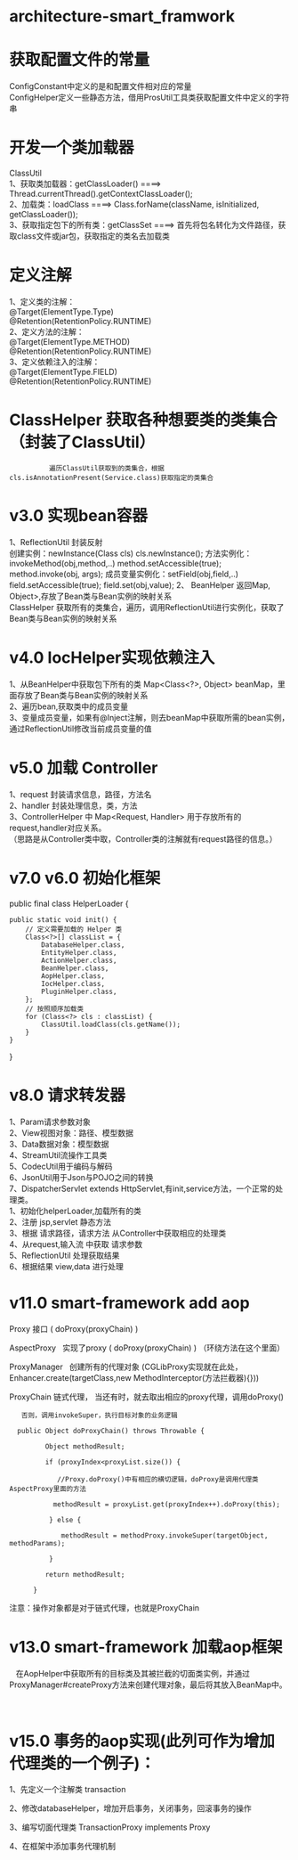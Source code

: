 # architecture-smart_framwork

#  获取配置文件的常量
   ConfigConstant中定义的是和配置文件相对应的常量     
   ConfigHelper定义一些静态方法，借用ProsUtil工具类获取配置文件中定义的字符串 
    
#  开发一个类加载器  
   ClassUtil    
   1、获取类加载器：getClassLoader() ====> Thread.currentThread().getContextClassLoader();  
   2、加载类：loadClass ====>  Class.forName(className, isInitialized, getClassLoader());    
   3、获取指定包下的所有类：getClassSet ====> 首先将包名转化为文件路径，获取class文件或jar包，获取指定的类名去加载类    
   
#  定义注解    
   1、定义类的注解：  
      @Target(ElementType.Type)  
      @Retention(RetentionPolicy.RUNTIME)  
   2、定义方法的注解：  
      @Target(ElementType.METHOD)  
      @Retention(RetentionPolicy.RUNTIME)  
   3、定义依赖注入的注解：  
      @Target(ElementType.FIELD)  
      @Retention(RetentionPolicy.RUNTIME)    
#  ClassHelper 获取各种想要类的类集合（封装了ClassUtil）      
              遍历ClassUtil获取到的类集合，根据cls.isAnnotationPresent(Service.class)获取指定的类集合
  
# v3.0 实现bean容器  
   1、ReflectionUtil 封装反射    
               创建实例：newInstance(Class<?> cls) cls.newInstance();   
               方法实例化：invokeMethod(obj,method,..) method.setAccessible(true);  method.invoke(obj, args);   
               成员变量实例化：setField(obj,field,..) field.setAccessible(true);  field.set(obj,value);               
   2、 BeanHelper 返回Map<Class<?>, Object>,存放了Bean类与Bean实例的映射关系          
      ClassHelper 获取所有的类集合，遍历，调用ReflectionUtil进行实例化，获取了Bean类与Bean实例的映射关系

# v4.0 IocHelper实现依赖注入
   1、从BeanHelper中获取包下所有的类  Map<Class<?>, Object> beanMap，里面存放了Bean类与Bean实例的映射关系   
   2、遍历bean,获取类中的成员变量  
   3、变量成员变量，如果有@Inject注解，则去beanMap中获取所需的bean实例，通过ReflectionUtil修改当前成员变量的值  
   
# v5.0 加载 Controller  
   1、request 封装请求信息，路径，方法名  
   2、handler 封装处理信息，类，方法  
   3、ControllerHelper 中 Map<Request, Handler> 用于存放所有的 request,handler对应关系。  
           （思路是从Controller类中取，Controller类的注解就有request路径的信息。）  
  
# v7.0 v6.0 初始化框架    
public final class HelperLoader {

    public static void init() {
        // 定义需要加载的 Helper 类
        Class<?>[] classList = {
            DatabaseHelper.class,
            EntityHelper.class,
            ActionHelper.class,
            BeanHelper.class,
            AopHelper.class,
            IocHelper.class,
            PluginHelper.class,
        };
        // 按照顺序加载类
        for (Class<?> cls : classList) {
            ClassUtil.loadClass(cls.getName());
        }
    }
}


# v8.0 请求转发器    
   1、Param请求参数对象  
   2、View视图对象：路径、模型数据  
   3、Data数据对象：模型数据  
   4、StreamUtil流操作工具类  
   5、CodecUtil用于编码与解码  
   6、JsonUtil用于Json与POJO之间的转换  
   7、DispatcherServlet  extends HttpServlet,有init,service方法，一个正常的处理类。  
       1、初始化helperLoader,加载所有的类  
       2、注册 jsp,servlet 静态方法  
       3、根据  请求路径，请求方法  从Controller中获取相应的处理类  
       4、从request,输入流  中获取 请求参数  
       5、ReflectionUtil  处理获取结果  
       6、根据结果   view,data  进行处理

# v11.0 smart-framework add aop

Proxy  接口  ( doProxy(proxyChain) )

AspectProxy   实现了proxy ( doProxy(proxyChain) ) （环绕方法在这个里面）

ProxyManager   创建所有的代理对象  (CGLibProxy实现就在此处，Enhancer.create(targetClass,new MethodInterceptor(方法拦截器){}))

ProxyChain  链式代理，
       当还有时，就去取出相应的proxy代理，调用doProxy()
       
       否则，调用invokeSuper，执行目标对象的业务逻辑
       
      public Object doProxyChain() throws Throwable {  
      
             Object methodResult;  
             
             if (proxyIndex<proxyList.size()) {   
               
                //Proxy.doProxy()中有相应的横切逻辑，doProxy是调用代理类AspectProxy里面的方法  
                  
               methodResult = proxyList.get(proxyIndex++).doProxy(this);  
                
              } else {  
              
                 methodResult = methodProxy.invokeSuper(targetObject, methodParams);  
                 
              }  
              
             return methodResult;  
             
          }

                  

 注意：操作对象都是对于链式代理，也就是ProxyChain  
 

# v13.0 smart-framework 加载aop框架
              
    在AopHelper中获取所有的目标类及其被拦截的切面类实例，并通过ProxyManager#createProxy方法来创建代理对象，最后将其放入BeanMap中。  
            
           

# v15.0 事务的aop实现(此列可作为增加代理类的一个例子)：

 1、先定义一个注解类  transaction

 2、修改databaseHelper，增加开启事务，关闭事务，回滚事务的操作

 3、编写切面代理类 TransactionProxy   implements Proxy

 4、在框架中添加事务代理机制

       
